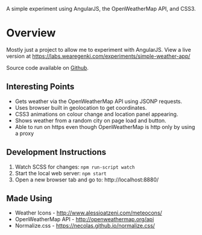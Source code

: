 A simple experiment using AngularJS, the OpenWeatherMap API, and CSS3.

# Overview

Mostly just a project to allow me to experiment with AngularJS. View a live version at https://labs.wearegenki.com/experiments/simple-weather-app/

Source code available on [Github](https://github.com/MaxMilton/Simple-Weather-App).

## Interesting Points

* Gets weather via the OpenWeatherMap API using JSONP requests.
* Uses browser built in geolocation to get coordinates.
* CSS3 animations on colour change and location panel appearing.
* Shows weather from a random city on page load and button.
* Able to run on https even though OpenWeatherMap is http only by using a proxy

## Development Instructions

1. Watch SCSS for changes: `npm run-script watch`
2. Start the local web server: `npm start`
3. Open a new browser tab and go to: http://localhost:8880/

## Made Using

* Weather Icons - http://www.alessioatzeni.com/meteocons/
* OpenWeatherMap API - http://openweathermap.org/api
* Normalize.css - https://necolas.github.io/normalize.css/
